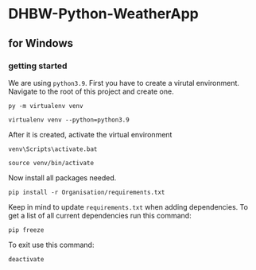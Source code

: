 # DHBW-Python-WeatherApp

## for Windows
### getting started
We are using `python3.9`. First you have to create a virutal environment. Navigate to the root of this project and create one.
```shell 
py -m virtualenv venv
```

```shell
virtualenv venv --python=python3.9
```
After it is created, activate the virtual environment
```shell 
venv\Scripts\activate.bat
```

```shell
source venv/bin/activate
```

Now install all packages needed.
```shell 
pip install -r Organisation/requirements.txt
```

Keep in mind to update `requirements.txt` when adding dependencies. To get a list of all current dependencies run this command:
```shell 
pip freeze
```
To exit use this command:
```shell 
deactivate
```

